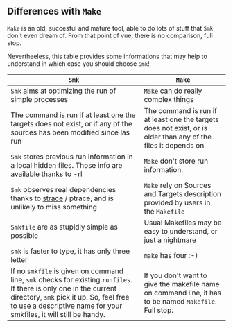 ## Differences with `Make` 

`Make` is an old, succesful and mature tool, able to do lots of stuff that `Smk` don't even dream of. From that point of vue, there is no comparison, full stop.

Nevertheeless, this table provides some informations that may help to understand in which case you should choose `Smk`!

`Smk` | `Make` 
----|-----
`Smk` aims at optimizing the run of simple processes | `Make` can do really complex things
 The command is run if at least one the targets does not exist, or if any of the sources has been modified since las run | The command is run if at least one the targets does not exist, or is older than any of the files it depends on
`Smk` stores previous run information in a local hidden files. Those info are available thanks to -rl | `Make` don't store run information.
`Smk` observes real dependencies thanks to [strace](https://en.wikipedia.org/wiki/Strace) / ptrace, and is unlikely to miss something | `Make` rely on Sources and Targets description provided by users in the `Makefile`
`Smkfile` are as stupidly simple as possible | Usual Makefiles may be easy to understand, or just a nightmare
`smk` is faster to type, it has only three letter|`make` has four :-)
If no `smkfile` is given on command line, `smk` checks for existing `runfiles`. If there is only one in the current directory, `smk` pick it up. So, feel free to use a descriptive name for your smkfiles, it will still be handy.|If you don't want to give the makefile name on command line, it has to be named `Makefile`. Full stop.
